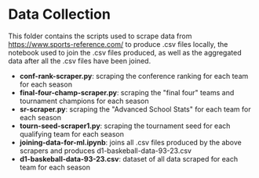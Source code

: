 # Data Collection

This folder contains the scripts used to scrape data from https://www.sports-reference.com/ to produce .csv files locally, the notebook used to join the .csv files produced, as well as the aggregated data after all the .csv files have been joined.

- **conf-rank-scraper.py**:  scraping the conference ranking for each team for each season
- **final-four-champ-scraper.py**:  scraping the "final four" teams and tournament champions for each season
- **sr-scraper.py**:  scraping the "Advanced School Stats" for each team for each season
- **tourn-seed-scraper1.py**:  scraping the tournament seed for each qualifying team for each season
- **joining-data-for-ml.ipynb**:  joins all .csv files produced by the above scrapers and produces d1-baskeball-data-93-23.csv
- **d1-baskeball-data-93-23.csv**:  dataset of all data scraped for each team for each season